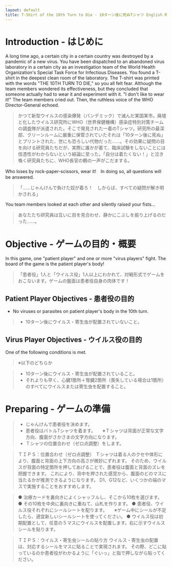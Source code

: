 ```yaml
---
layout: default
title: T-Shirt of the 10th Turn to Die - 10ターン後に死ぬTシャツ English Rule
---
```


# Introduction - はじめに

A long time ago, a certain city in a certain country was destroyed by a pandemic of a new virus. You have been dispatched to an abandoned virus laboratory in a certain city as an investigation team of the World Health Organization's Special Task Force for Infectious Diseases. You found a T-shirt in the deepest clean room of the laboratory. The T-shirt was printed with the words "THE 10TH TURN TO DIE," so you all felt fear. Although the team members wondered its effectiveness, but they concluded that someone actually had to wear it and experiment with it. "I don't like to wear it!" The team members cried out. Then, the ruthless voice of the WHO Director-General echoed. 

> かつて新型ウイルスの感染爆発（パンデミック）で滅んだ某国某市。廃墟と化したウイルス研究所にWHO（世界保健機構）感染症特別対策チームの調査隊が派遣された。そこで発見された一着のTシャツ。研究所の最深部、クリーンルームに厳重に保管されていたそれは「10ターン後に死ぬ」とプリントされた、世にも恐ろしい代物だった……。その効果に疑問の目を向ける研究員たちだが、実際に誰かが着て、臨床試験をしないことには信憑性がわからないという結論に至った。「自分は着たくない！」と泣き喚く研究員たちに、WHO長官の鶴の一声がこだまする。 

Who loses by rock-paper-scissors, wear it!　In doing so, all questions will be answered.

> 「……じゃんけんで負けた奴が着ろ！　しからば、すべての疑問が解き明かされる」

You team members looked at each other and silently raised your fists...

> あなたたち研究員は互いに目を見合わせ、静かにこぶしを振り上げるのだった……。

# Objective - ゲームの目的・概要

In this game, one "patient player" and one or more "virus players" fight. The board of the game is the patient player's body! 

> 「患者役」1人と「ウイルス役」1人以上にわかれて、対戦形式でゲームをおこないます。ゲームの盤面は患者役自身の肉体です！ 
 
## Patient Player Objectives - 患者役の目的

- No viruses or parasites on patient player's body in the 10th turn.

> - 10ターン後にウイルス・寄生虫が配置されていないこと。 

## Virus Player Objectives - ウイルス役の目的

One of the following conditions is met.

> ※以下のどちらか

> - 10ターン後にウイルス・寄生虫が配置されていること。 
> - それよりも早く、心臓1箇所＋腎臓2箇所（喪失している場合は1箇所）のすべてにウイルスまたは寄生虫を配置すること。 

# Preparing - ゲームの準備

> - じゃんけんで患者役を決めます。 
> - 患者役はバトルTシャツを着ます。 
> 　 ※Ｔシャツは背面が正常な文字方向、腹面がさかさまの文字方向になります。 
> - Ｔシャツの位置合わせ（ゼロ点調整）をします。 

> ＴＩＰＳ：位置合わせ（ゼロ点調整） 
> Ｔシャツは着る人のクセや体形により、腹面と背面の上下方向の高さが微妙にずれます。 
> そのため、ウイルスが背面の特定箇所を押してあげることで、患者役は腹面と背面のズレを把握できます。 
> これにより、背中を押された感覚から、腹面のどのマスに当たるかが推測できるようになります。 
> D1、G12など、いくつかの端のマスで実施することをおすすめします。 

> ● 治療カードを裏向きによくシャッフルし、そこから10枚を選びます。 
> ● その10枚を中央に裏向きに重ねて、山札を作ります。 
> ● 患者役、ウイルス役それぞれにシールシートを配ります。 
>　  ※ゲーム中にシールが不足したら、適宜新しいシールシートを使ってください。 
> ● ウイルス役は初期配置として、任意の５マスにウイルスを配置します。右に示すウイルスシールを貼ります。

> ＴＩＰＳ：ウイルス・寄生虫シールの貼り方 
> ウイルス・寄生虫の配置は、対応するシールをマスに貼ることで実現されます。 
> その際、どこに貼っているのか患者役がわかるように「ぐいっ」と指で押しながら貼ってください。 
